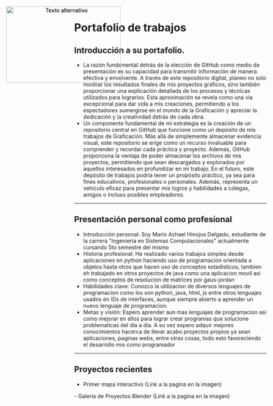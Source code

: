 Portafolio de trabajos 
======================
Introducción a su portafolio.
---------------------
- La razón fundamental detrás de la elección de GitHub como medio de presentación es su capacidad para transmitir información de manera efectiva y envolvente. A través de este repositorio digital, planeo no solo mostrar los resultados finales de mis proyectos gráficos, sino también proporcionar una explicación detallada de los procesos y técnicas utilizados para lograrlos. Esta aproximación se revela como una vía excepcional para dar vida a mis creaciones, permitiendo a los espectadores sumergirse en el mundo de la Graficación y apreciar la dedicación y la creatividad detrás de cada obra.
- Un componente fundamental de mi estrategia es la creación de un repositorio central en GitHub que funcione como un depósito de mis trabajos de Graficación. Más allá de simplemente almacenar evidencia visual, este repositorio se erige como un recurso invaluable para comprender y recordar cada práctica y proyecto. Además, GitHub proporciona la ventaja de poder almacenar los archivos de mis proyectos, permitiendo que sean descargados y explorados por aquellos interesados en profundizar en mi trabajo. En el futuro, este depósito de trabajos podría tener un propósito práctico, ya sea para fines educativos, profesionales o personales. Además, representa un vehículo eficaz para presentar mis logros y habilidades a colegas, amigos o incluso posibles empleadores.
----------------------------
Presentación personal como profesional
-----------------------------
- Introducción personal: Soy Mario Azhael Hinojos Delgado, estudiante de la carrera "Ingenieria en Sistemas Computacionales" actualmente cursando 5to semestre del mismo
- Historia profesional: He realizado varios trabajos simples desde aplicaciones en python haciendo uso de programacion orientada a objetos hasta otros que hacen uso de conceptos estadisticos, tambien eh trabajado en otros proyectos de java como una aplicacion movil asi como conceptos de resolucion de matrices por gaus-jordan
- Habilidades clave: Conozco la utilizacion de diversos lenguajes de programacion como los son python, java, html, js entre otros lenguajes usados en IDs de interfaces, aunque siempre abierto a aprender un nuevo lenguaje de programacion.
- Metas y visión: Espero aprender aun mas lenguajes de programacion asi como mejorar en ellos para lograr crear programas que solucione problematicas del dia a dia. A su vez espero adquir mejores conocimientos hacerca de llevar acabo proyectos propios ya sean aplicaciones, paginas webs, entre otras cosas, todo esto favoreciendo el desarrollo mio como programador
--------------------------
Proyectos recientes
----------------------------
- Primer mapa interactivo (Link a la pagina en la imagen) 
<p align="center">
    <a href="https://mayingo.github.io/TeoriaColor/">
        <img src="teoria_del_Color" alt="Texto alternativo" width="300" height="200" style="position: absolute; top: 50px; left: 50px;">
    </a>
</p>
- Galeria de Proyectos Blender (Link a la pagina en la imagen) 
<p align="center">
    <a href="https://mayingo.github.io/Galeria_Proyectos_Blender/">
        <img src="https://preview.free3d.com/img/2019/09/2279648759119873938/h8mzxaof.jpg" alt="Texto alternativo" width="300" height="200" style="position: absolute; top: 50px; left: 50px;">
    </a>
</p>

